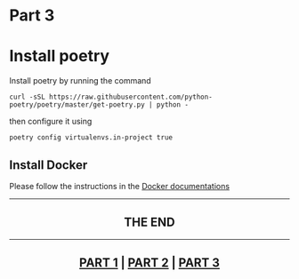 # Part 3

# Install poetry

Install poetry by running the command

```
curl -sSL https://raw.githubusercontent.com/python-poetry/poetry/master/get-poetry.py | python -
```

then configure it using

```
poetry config virtualenvs.in-project true
```

## Install Docker

Please follow the instructions in the [Docker documentations](https://docs.docker.com/get-docker/)

<hr>
<h2 align="center"> THE END </h2>
<hr>
<h2 align="center"><a href="Python installation guide.md">PART 1</a> | <a href="Python installation guide_2.md">PART 2</a> | <a href="Python installation guide_3.md">PART 3</a></h2>
